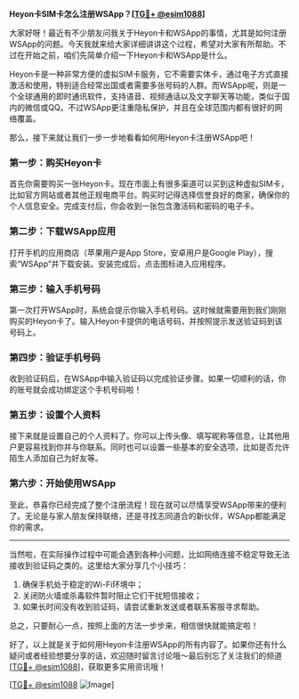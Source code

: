 **Heyon卡SIM卡怎么注册WSApp？[[TG💪+ @esim1088](https://t.me/s/esim1088)]**

大家好呀！最近有不少朋友问我关于Heyon卡和WSApp的事情，尤其是如何注册WSApp的问题。今天我就来给大家详细讲讲这个过程，希望对大家有所帮助。不过在开始之前，咱们先简单介绍一下Heyon卡和WSApp是什么。

Heyon卡是一种非常方便的虚拟SIM卡服务，它不需要实体卡，通过电子方式直接激活和使用，特别适合经常出国或者需要多张号码的人群。而WSApp呢，则是一个全球通用的即时通讯软件，支持语音、视频通话以及文字聊天等功能，类似于国内的微信或QQ。不过WSApp更注重隐私保护，并且在全球范围内都有很好的网络覆盖。

那么，接下来就让我们一步一步地看看如何用Heyon卡注册WSApp吧！

### 第一步：购买Heyon卡

首先你需要购买一张Heyon卡。现在市面上有很多渠道可以买到这种虚拟SIM卡，比如官方网站或者其他正规电商平台。购买时记得选择信誉良好的商家，确保你的个人信息安全。完成支付后，你会收到一张包含激活码和密码的电子卡。

### 第二步：下载WSApp应用

打开手机的应用商店（苹果用户是App Store，安卓用户是Google Play），搜索“WSApp”并下载安装。安装完成后，点击图标进入应用程序。

### 第三步：输入手机号码

第一次打开WSApp时，系统会提示你输入手机号码。这时候就需要用到我们刚刚购买的Heyon卡了。输入Heyon卡提供的电话号码，并按照提示发送验证码到该号码上。

### 第四步：验证手机号码

收到验证码后，在WSApp中输入验证码以完成验证步骤。如果一切顺利的话，你的账号就会成功绑定这个手机号码啦！

### 第五步：设置个人资料

接下来就是设置自己的个人资料了。你可以上传头像、填写昵称等信息，让其他用户更容易找到你并与你联系。同时也可以设置一些基本的安全选项，比如是否允许陌生人添加自己为好友等。

### 第六步：开始使用WSApp

至此，恭喜你已经完成了整个注册流程！现在就可以尽情享受WSApp带来的便利了。无论是与家人朋友保持联络，还是寻找志同道合的新伙伴，WSApp都能满足你的需求。

---

当然啦，在实际操作过程中可能会遇到各种小问题，比如网络连接不稳定导致无法接收到验证码之类的。这里给大家分享几个小技巧：

1. 确保手机处于稳定的Wi-Fi环境中；
2. 关闭防火墙或杀毒软件暂时阻止它们干扰短信接收；
3. 如果长时间没有收到验证码，请尝试重新发送或者联系客服寻求帮助。

总之，只要耐心一点，按照上面的方法一步步来，相信很快就能搞定啦！

好了，以上就是关于如何用Heyon卡注册WSApp的所有内容了。如果你还有什么疑问或者经验想要分享的话，欢迎随时留言讨论哦～最后别忘了关注我们的频道[[TG💪+ @esim1088](https://t.me/s/esim1088)]，获取更多实用资讯哦！

[[TG💪+ @esim1088](https://t.me/s/esim1088) ![Image](https://i.postimg.cc/4NQfJmqS/Snipaste-2025-05-13-00-14-12.png)]